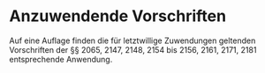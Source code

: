 # Anzuwendende Vorschriften

Auf eine Auflage finden die für letztwillige Zuwendungen geltenden Vorschriften der §§ 2065, 2147, 2148, 2154 bis 2156, 2161, 2171, 2181 entsprechende Anwendung.